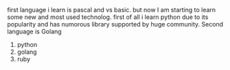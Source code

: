 first language i learn is pascal and vs basic. but now I am starting to learn some new and most used technolog.
first of all i learn python due to its popularity and has numorous library supported by huge community. Second language is Golang 

1. python
2. golang
3. ruby
